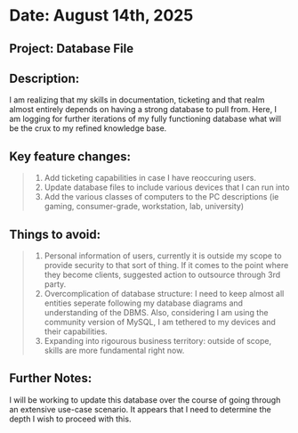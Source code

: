 # Date: August 14th, 2025

## Project: Database File

## Description:
I am realizing that my skills in documentation, ticketing and that realm almost entirely depends on having a strong database to pull from. Here, I am logging for further iterations of my fully functioning database what will
be the crux to my refined knowledge base. 

## Key feature changes:
> 1. Add ticketing capabilities in case I have reoccuring users.
> 2. Update database files to include various devices that I can run into
> 3. Add the various classes of computers to the PC descriptions (ie gaming, consumer-grade, workstation, lab, university)

## Things to avoid:
> 1. Personal information of users, currently it is outside my scope to provide security to that sort of thing. If it comes to the point where they become clients,
>    suggested action to outsource through 3rd party.
> 2. Overcomplication of database structure: I need to keep almost all entities seperate following my database diagrams and understanding of the DBMS. Also, considering
>    I am using the community version of MySQL, I am tethered to my devices and their capabilities.
> 3. Expanding into rigourous business territory: outside of scope, skills are more fundamental right now.


## Further Notes:
I will be working to update this database over the course of going through an extensive use-case scenario. It appears that I need to determine the depth I wish to proceed with this.
